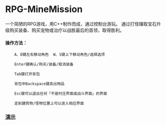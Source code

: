 # RPG-MineMission
一个简陋的RPG游戏，用C++制作而成，通过控制台游玩。
通过打怪赚取宝石升级购买装备、购买宠物或治疗以战胜最后的首领，取得胜利。

#### 操作方法：

        A、D键左右移动角色  W、S键上下移动角色/选择选项
        
        Enter键确认/购买/装备/取消装备
        
        Tab键打开背包
        
        背包中Backspace键卖出物品
        
        Esc键可以退出任何「不是村庄界面或战斗界面」的界面
        
        走到建筑物/怪物位置上可以进入相应界面


### [演示](https://www.bilibili.com/video/BV1KE41137WR)
